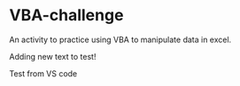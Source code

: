 # VBA-challenge

An activity to practice using VBA to manipulate data in excel.


Adding new text to test!


Test from VS code
